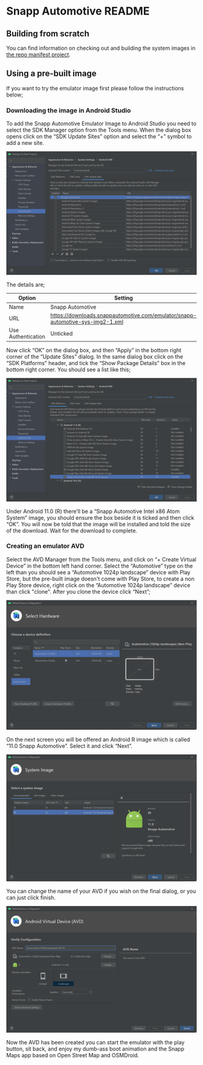 # Snapp Automotive README

## Building from scratch

You can find information on checking out and building the system images in [the repo manifest project](https://github.com/snappautomotive/firmware-repo-manifest).

## Using a pre-built image

If you want to try the emulator image first please follow the instructions below;

### Downloading the image in Android Studio

To add the Snapp Automotive Emulator Image to Android Studio you need to select the SDK Manager option from the Tools menu. When the dialog box opens click on the “SDK Update Sites” option and select the “+” symbol to add a new site.

![SDK Update Sites screenshot](image1.png)

The details are;

| Option | Setting |
| --- | --- |
| Name      | Snapp Automotive |
| URL       | https://downloads.snappautomotive.com/emulator/snapp-automotive-sys-img2-1.xml |
| Use Authentication | Unticked |

Now click “OK” on the dialog box, and then “Apply” in the bottom right corner of the “Update Sites” dialog. In the same dialog box click on the “SDK Platforms” header, and tick the “Show Package Details” box in the bottom right corner. You should see a list like this;

![Full package list screenshot](image2.png)

Under Android 11.0 (R)  there’ll be a “Snapp Automotive Intel x86 Atom System” image, you should ensure the box beside it is ticked and then click “OK”. You will now be told that the image will be installed and told the size of the download. Wait for the download to complete.

### Creating an emulator AVD

Select the AVD Manager from the Tools menu, and click on “+ Create Virtual Device” in the bottom left hand corner. Select the “Automotive” type on the left than you should see a “Automotive 1024p landscape” device with Play Store, but the pre-built image doesn't come with Play Store, to create a non Play Store device, right click on the “Automotive 1024p landscape” device than click "clone". After you clone the device click “Next”;

![AVD Creation Screenshot](image3.png)


On the next screen you will be offered an Android R image which is called “11.0 Snapp Automotive”. Select it and click “Next”.

![Snapp Automotive Image](image4.png)

You can change the name of your AVD if you wish on the final dialog, or you can just click finish.

![Final dialog screenshot](image5.png)

Now the AVD has been created you can start the emulator with the play button, sit back, and enjoy my dumb-ass boot animation and the Snapp Maps app based on Open Street Map and OSMDroid.
